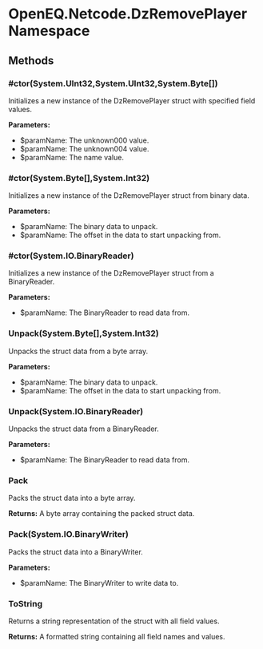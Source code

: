 ﻿# OpenEQ.Netcode.DzRemovePlayer Namespace

## Methods

### #ctor(System.UInt32,System.UInt32,System.Byte[])

Initializes a new instance of the DzRemovePlayer struct with specified field values.

**Parameters:**

- $paramName: The unknown000 value.
- $paramName: The unknown004 value.
- $paramName: The name value.

### #ctor(System.Byte[],System.Int32)

Initializes a new instance of the DzRemovePlayer struct from binary data.

**Parameters:**

- $paramName: The binary data to unpack.
- $paramName: The offset in the data to start unpacking from.

### #ctor(System.IO.BinaryReader)

Initializes a new instance of the DzRemovePlayer struct from a BinaryReader.

**Parameters:**

- $paramName: The BinaryReader to read data from.

### Unpack(System.Byte[],System.Int32)

Unpacks the struct data from a byte array.

**Parameters:**

- $paramName: The binary data to unpack.
- $paramName: The offset in the data to start unpacking from.

### Unpack(System.IO.BinaryReader)

Unpacks the struct data from a BinaryReader.

**Parameters:**

- $paramName: The BinaryReader to read data from.

### Pack

Packs the struct data into a byte array.

**Returns:** A byte array containing the packed struct data.

### Pack(System.IO.BinaryWriter)

Packs the struct data into a BinaryWriter.

**Parameters:**

- $paramName: The BinaryWriter to write data to.

### ToString

Returns a string representation of the struct with all field values.

**Returns:** A formatted string containing all field names and values.


